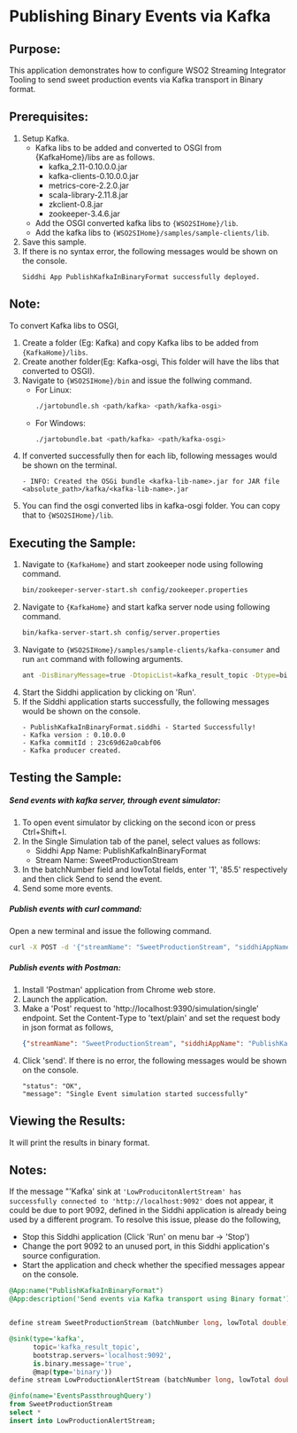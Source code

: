 # Publishing Binary Events via Kafka

## Purpose:
This application demonstrates how to configure WSO2 Streaming Integrator Tooling to send sweet production events via Kafka transport in Binary format.

## Prerequisites:
1. Setup Kafka.
	* Kafka libs to be added and converted to OSGI from {KafkaHome}/libs are as follows.
		* kafka_2.11-0.10.0.0.jar
		* kafka-clients-0.10.0.0.jar
		* metrics-core-2.2.0.jar
		* scala-library-2.11.8.jar
		* zkclient-0.8.jar
		* zookeeper-3.4.6.jar
	*  Add the OSGI converted kafka libs to `{WSO2SIHome}/lib`.
	*  Add the kafka libs to `{WSO2SIHome}/samples/sample-clients/lib`.
2. Save this sample.
3. If there is no syntax error, the following messages would be shown on the console.
	```
	Siddhi App PublishKafkaInBinaryFormat successfully deployed.
	```

## Note:
To convert Kafka libs to OSGI,
1. Create a folder (Eg: Kafka) and copy Kafka libs to be added from `{KafkaHome}/libs`.
2. Create another folder(Eg: Kafka-osgi, This folder will have the libs that converted to OSGI).
3. Navigate to `{WSO2SIHome}/bin` and issue the follwing command.
	* For Linux:
		```bash
		./jartobundle.sh <path/kafka> <path/kafka-osgi>
		```
	* For Windows:
		```bash
		./jartobundle.bat <path/kafka> <path/kafka-osgi>
		```
4. If converted successfully then for each lib, following messages would be shown on the terminal.
	```
	- INFO: Created the OSGi bundle <kafka-lib-name>.jar for JAR file <absolute_path>/kafka/<kafka-lib-name>.jar
	```
5. You can find the osgi converted libs in kafka-osgi folder. You can copy that to `{WSO2SIHome}/lib`.

## Executing the Sample:
1. Navigate to `{KafkaHome}` and start zookeeper node using following command.
	```bash
	bin/zookeeper-server-start.sh config/zookeeper.properties
	```
2. Navigate to `{KafkaHome}` and start kafka server node using following command.
	```bash
	bin/kafka-server-start.sh config/server.properties
	```
3. Navigate to `{WSO2SIHome}/samples/sample-clients/kafka-consumer` and run `ant` command with following arguments.
	```bash
	ant -DisBinaryMessage=true -DtopicList=kafka_result_topic -Dtype=binary
	```
4. Start the Siddhi application by clicking on 'Run'.
5. If the Siddhi application starts successfully, the following messages would be shown on the console.
	```
	- PublishKafkaInBinaryFormat.siddhi - Started Successfully!
	- Kafka version : 0.10.0.0
	- Kafka commitId : 23c69d62a0cabf06
	- Kafka producer created.
	```

## Testing the Sample:
##### Send events with kafka server, through event simulator:

1. To open event simulator by clicking on the second icon or press Ctrl+Shift+I.
2. In the Single Simulation tab of the panel, select values as follows:
	* Siddhi App Name: PublishKafkaInBinaryFormat
	* Stream Name: SweetProductionStream
3. In the batchNumber field and lowTotal fields, enter '1', '85.5' respectively and then click Send to send the event.
4. Send some more events.

##### Publish events with curl command:
Open a new terminal and issue the following command.
```bash
curl -X POST -d '{"streamName": "SweetProductionStream", "siddhiAppName": "PublishKafkaInBinaryFormat", "data": [1, 85.5]}' http://localhost:9390/simulation/single -H 'content-type: text/plain'
```

##### Publish events with Postman:
1. Install 'Postman' application from Chrome web store.
2. Launch the application.
3. Make a 'Post' request to 'http://localhost:9390/simulation/single' endpoint. Set the Content-Type to 'text/plain' and set the request body in json format as follows,
	```json
	{"streamName": "SweetProductionStream", "siddhiAppName": "PublishKafkaInBinaryFormat","data": [1, 85.5]}
	```
4. Click 'send'. If there is no error, the following messages would be shown on the console.
	```
	"status": "OK",
	"message": "Single Event simulation started successfully"
	```

## Viewing the Results:
It will print the results in binary format.

## Notes:
If the message "'Kafka' sink at `'LowProducitonAlertStream' has successfully connected to 'http://localhost:9092'` does not appear, it could be due to port 9092, defined in the Siddhi application is already being used by a different program. To resolve this issue, please do the following,
* Stop this Siddhi application (Click 'Run' on menu bar -> 'Stop')
* Change the port 9092 to an unused port, in this Siddhi application's source configuration.
* Start the application and check whether the specified messages appear on the console.

```sql
@App:name("PublishKafkaInBinaryFormat")
@App:description('Send events via Kafka transport using Binary format')


define stream SweetProductionStream (batchNumber long, lowTotal double);

@sink(type='kafka',
      topic='kafka_result_topic',
      bootstrap.servers='localhost:9092',
      is.binary.message='true',
      @map(type='binary'))
define stream LowProductionAlertStream (batchNumber long, lowTotal double);

@info(name='EventsPassthroughQuery')
from SweetProductionStream
select *
insert into LowProductionAlertStream;
```
